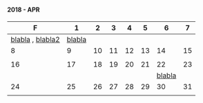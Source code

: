 
### <h4 id='2018_04'>2018 - APR</h4>

|F | 1| 2| 3| 4| 5| 6| 7|
|--|--|--|--|--|--|--|--|
| [blabla]() , [blabla2]() | [blabla]()  |  |  |  |  |  |  |
| 8| 9|10|11|12|13|14|15|
|  |  |  |  |  |  |  |  |
|16|17|18|19|20|21|22|23|
|  |  |  |  |  |  | [blabla]()  |  |
|24|25|26|27|28|29|30|31|
|  |  |  |  |  |  |  |  |
